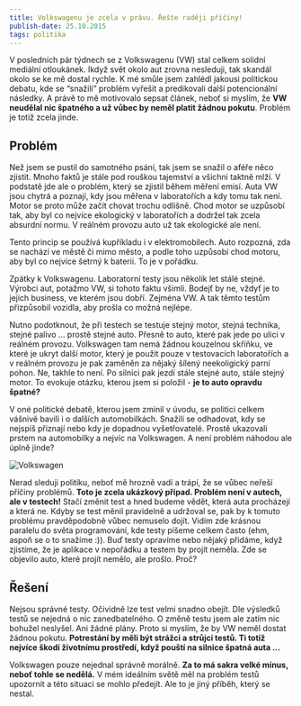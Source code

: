 ```yaml
---
title: Volkswagenu je zcela v právu. Řešte raději příčiny!
publish-date: 25.10.2015
tags: politika
---
```

V posledních pár týdnech se z Volkswagenu (VW) stal celkem solidní mediální otloukánek. Ikdyž svět okolo aut zrovna nesleduji, tak skandál okolo se ke mě dostal rychle. K mé smůle jsem zahlédl jakousi politickou debatu, kde se “snažili” problém vyřešit a predikovali další potencionální následky. A právě to mě motivovalo sepsat článek, neboť si myslím, že **VW neudělal nic špatného a už vůbec by neměl platit žádnou pokutu**. Problém je totiž zcela jinde.

## Problém

Než jsem se pustil do samotného psání, tak jsem se snažil o aféře něco zjistit. Mnoho faktů je stále pod rouškou tajemství a všichni taktně mlží. V podstatě jde ale o problém, který se zjistil během měření emisí. Auta VW jsou chytrá a poznají, kdy jsou měřena v laboratořích a kdy tomu tak není. Motor se proto může začít chovat trochu odlišně. Chod motor se uzpůsobí tak, aby byl co nejvíce ekologický v laboratořích a dodržel tak zcela absurdní normu. V reálném provozu auto už tak ekologické ale není.

Tento princip se používá kupříkladu i v elektromobilech. Auto rozpozná, zda se nachází ve městě či mimo město, a podle toho uzpůsobí chod motoru, aby byl co nejvíce šetrný k baterii. To je v pořádku.

Zpátky k Volkswagenu. Laboratorní testy jsou několik let stálé stejné. Výrobci aut, potažmo VW, si tohoto faktu všimli. Bodejť by ne, vždyť je to jejich business, ve kterém jsou dobří. Zejména VW. A tak těmto testům přizpůsobil vozidla, aby prošla co možná nejlépe.

Nutno podotknout, že při testech se testuje stejný motor, stejná technika, stejné palivo … prostě stejné auto. Přesně to auto, které pak jede po ulici v reálném provozu. Volkswagen tam nemá žádnou kouzelnou skříňku, ve které je ukryt další motor, který je použit pouze v testovacích laboratořích a v reálném provozu je pak zaměněn za nějaký šílený neekoligický parní pohon. Ne, takhle to není. Po silnici pak jezdí stále stejné auto, stále stejný motor. To evokuje otázku, kterou jsem si položil - **je to auto opravdu špatné?**

V oné politické debatě, kterou jsem zmínil v úvodu, se politici celkem vášnivě bavili i o dalších automobilkách. Snažili se odhadovat, kdy se nejspíš přiznají nebo kdy je dopadnou vyšetřovatelé. Prostě ukazovali prstem na automobilky a nejvíc na Volkswagen. A není problém náhodou ale úplně jinde?

![Volkswagen](/img/posts/03-memecheat.jpg "Volkswagen")

Nerad sleduji politiku, neboť mě hrozně vadí a trápí, že se vůbec neřeší příčiny problémů. **Toto je zcela ukázkový případ. Problém není v autech, ale v testech!** Stačí změnit test a hned budeme vědět, která auta procházejí a která ne. Kdyby se test měnil pravidelně a udržoval se, pak by k tomuto problému pravděpodobně vůbec nemuselo dojít. Vidím zde krásnou paralelu do světa programování, kde testy píšeme celkem často (ehm, aspoň se o to snažíme :)). Buď testy opravíme nebo nějaký přidáme, když zjistíme, že je aplikace v nepořádku a testem by projít neměla. Zde se objevilo auto, které projít nemělo, ale prošlo. Proč?

## Řešení

Nejsou správné testy. Očividně lze test velmi snadno obejít. Dle výsledků testů se nejedná o nic zanedbatelného. O změně testu jsem ale zatím nic bohužel neslyšel. Ani žádné plány. Proto si myslím, že by VW neměl dostat žádnou pokutu. **Potrestání by měli být strážci a strůjci testů. Ti totiž nejvíce škodí životnímu prostředí, když pouští na silnice špatná auta ...**

Volkswagen pouze nejednal správně morálně. **Za to má sakra velké mínus, neboť tohle se nedělá.** V mém ideálním světě měl na problém testů upozornit a této situaci se mohlo předejít. Ale to je jiný příběh, který se nestal.
